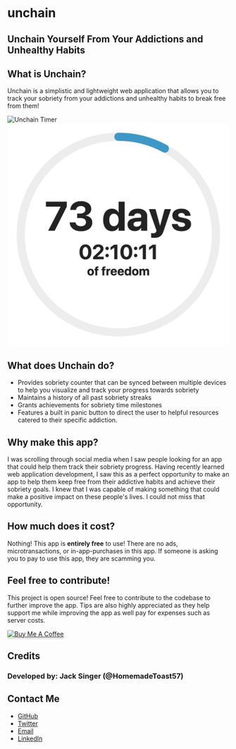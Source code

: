# unchain

## **Unchain Yourself From Your Addictions and Unhealthy Habits**

## What is Unchain?

Unchain is a simplistic and lightweight web application that allows you to track your sobriety from your addictions and unhealthy habits to break free from them!

![Unchain Timer](./src/assets/darkGIF.gif#gh-dark-mode-only)
![Unchain Timer](./src/assets/lightGIF.gif#gh-light-mode-only)

## What does Unchain do?

* Provides sobriety counter that can be synced between multiple  devices to help you visualize and track your progress towards sobriety
* Maintains a history of all past sobriety streaks
* Grants achievements for sobriety time milestones
* Features a built in panic button to direct the user to helpful resources catered to their specific addiction.

## Why make this app?

I was scrolling through social media when I saw people looking for an app that could help them track their sobriety progress. Having recently learned web application development, I saw this as a perfect opportunity to make an app to help them keep free from their addictive habits and achieve their sobriety goals. I knew that I was capable of making something that could make a positive impact on these people's lives. I could not miss that opportunity.

## How much does it cost?

Nothing! This app is **entirely free** to use! There are no ads, microtransactions, or in-app-purchases in this app. If someone is asking you to pay to use this app, they are scamming you.

## Feel free to contribute!

This project is open source! Feel free to contribute to the codebase to further improve the app. Tips are also highly appreciated as they help support me while improving the app as well pay for expenses such as server costs.

<a href="https://www.buymeacoffee.com/jacksinger" target="_blank"><img src="https://www.buymeacoffee.com/assets/img/custom_images/orange_img.png" alt="Buy Me A Coffee" style="height: 41px !important;width: 174px !important;box-shadow: 0px 3px 2px 0px rgba(190, 190, 190, 0.5) !important;-webkit-box-shadow: 0px 3px 2px 0px rgba(190, 190, 190, 0.5) !important;" ></a>

## Credits

### Developed by: Jack Singer (@HomemadeToast57)

## Contact Me

* [GitHub]("https://github.com/HomemadeToast57")
* [Twitter]("https://twitter.com/HomemadeToast57")
* [Email]("mailto:jack@jacksinger.dev")
* [LinkedIn]("https://www.linkedin.com/in/jack-singer-b9a8b9a4/")
